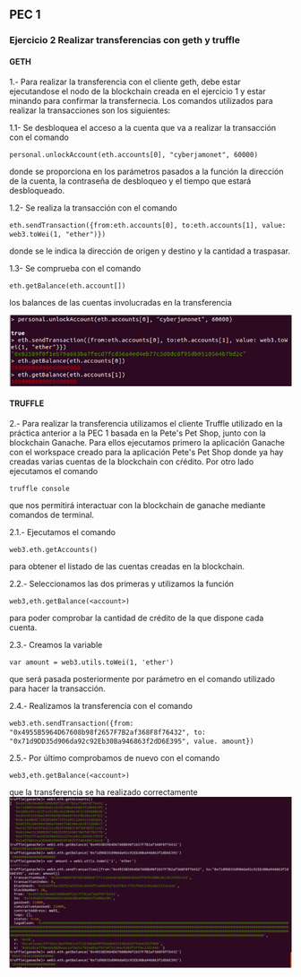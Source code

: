 ## PEC 1

###  Ejercicio 2 Realizar transferencias con geth y truffle

#### GETH

1.- Para realizar la transferencia con el cliente geth, debe estar ejecutandose el nodo de la blockchain creada en el ejercicio 1 y estar minando para confirmar la transfernecia.
Los comandos utilizados para realizar la transacciones son los siguientes:

1.1- Se desbloquea el acceso a la cuenta que va a realizar la transacción con el comando 
```console
personal.unlockAccount(eth.accounts[0], "cyberjamonet", 60000) 
```
donde se proporciona en los parámetros pasados a la función la dirección de la cuenta, la contraseña de desbloqueo y el tiempo que estará desbloqueado.

1.2- Se realiza la transacción con el comando 
```console
eth.sendTransaction({from:eth.accounts[0], to:eth.accounts[1], value: web3.toWei(1, "ether")}) 
```
donde se le indica la dirección de origen y destino y la cantidad a traspasar.

1.3- Se comprueba con el comando 
```console
eth.getBalance(eth.account[]) 
```
los balances de las cuentas involucradas en la transferencia

![Captura 1](Pantallazos/tx_geth.png "Captura 1")

#### TRUFFLE

2.- Para realizar la transferencia utilizamos el cliente Truffle utilizado en la práctica anterior a la PEC 1 basada en la Pete's Pet Shop, junto con la blockchain Ganache. Para ellos ejecutamos primero la aplicación Ganache con el workspace creado para la aplicación Pete's Pet Shop donde ya hay creadas varias cuentas de la blockchain con cŕédito. Por otro lado ejecutamos el comando 
```console
truffle console
```
que nos permitirá interactuar con la blockchain de ganache mediante comandos de terminal. 

2.1.- Ejecutamos el comando 
```console
web3.eth.getAccounts()
```
para obtener el listado de las cuentas creadas en la blockchain.

2.2.- Seleccionamos las dos primeras y utilizamos la función 
```console
web3,eth.getBalance(<account>)
```
para poder comprobar la cantidad de crédito de la que dispone cada cuenta.

2.3.- Creamos la variable
```console
var amount = web3.utils.toWei(1, 'ether')
```
que será pasada posteriormente por parámetro en el comando utilizado para hacer la transacción.

2.4.- Realizamos la transferencia con el comando 
```console
web3.eth.sendTransaction({from: "0x4955B5964D67608b98f2657F7B2af368F8f76432", to: "0x71d9DD35d906da92c92Eb30Ba946863f2dD6E395", value. amount})
```

2.5.- Por último comprobamos de nuevo con el comando 
```console
web3,eth.getBalance(<account>)
```
que la transferencia se ha realizado correctamente
![Captura 2](Pantallazos/tx_truffle.png "Captura 2")
